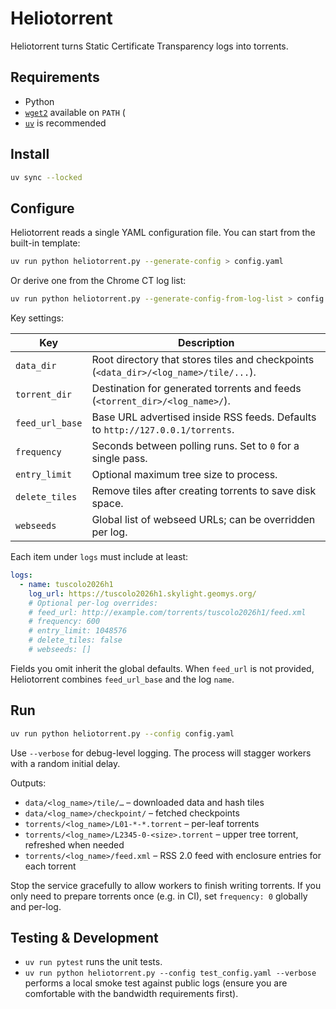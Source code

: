 # Heliotorrent

Heliotorrent turns Static Certificate Transparency logs into torrents.

## Requirements

- Python
- [`wget2`](https://gitlab.com/gnuwget/wget2) available on `PATH` (
- [`uv`](https://docs.astral.sh/uv/) is recommended

## Install

```bash
uv sync --locked
```

## Configure

Heliotorrent reads a single YAML configuration file. You can start from the built-in template:

```bash
uv run python heliotorrent.py --generate-config > config.yaml
```

Or derive one from the Chrome CT log list:

```bash
uv run python heliotorrent.py --generate-config-from-log-list > config.yaml
```

Key settings:

| Key | Description |
| --- | --- |
| `data_dir` | Root directory that stores tiles and checkpoints (`<data_dir>/<log_name>/tile/...`). |
| `torrent_dir` | Destination for generated torrents and feeds (`<torrent_dir>/<log_name>/`). |
| `feed_url_base` | Base URL advertised inside RSS feeds. Defaults to `http://127.0.0.1/torrents`. |
| `frequency` | Seconds between polling runs. Set to `0` for a single pass. |
| `entry_limit` | Optional maximum tree size to process. |
| `delete_tiles` | Remove tiles after creating torrents to save disk space. |
| `webseeds` | Global list of webseed URLs; can be overridden per log. |

Each item under `logs` must include at least:

```yaml
logs:
  - name: tuscolo2026h1
    log_url: https://tuscolo2026h1.skylight.geomys.org/
    # Optional per-log overrides:
    # feed_url: http://example.com/torrents/tuscolo2026h1/feed.xml
    # frequency: 600
    # entry_limit: 1048576
    # delete_tiles: false
    # webseeds: []
```

Fields you omit inherit the global defaults. When `feed_url` is not provided, Heliotorrent combines `feed_url_base` and the log `name`.

## Run

```bash
uv run python heliotorrent.py --config config.yaml
```

Use `--verbose` for debug-level logging. The process will stagger workers with a random initial delay.

Outputs:

- `data/<log_name>/tile/…` – downloaded data and hash tiles
- `data/<log_name>/checkpoint/` – fetched checkpoints
- `torrents/<log_name>/L01-*-*.torrent` – per-leaf torrents
- `torrents/<log_name>/L2345-0-<size>.torrent` – upper tree torrent, refreshed when needed
- `torrents/<log_name>/feed.xml` – RSS 2.0 feed with enclosure entries for each torrent

Stop the service gracefully to allow workers to finish writing torrents. If you only need to prepare torrents once (e.g. in CI), set `frequency: 0` globally and per-log.

## Testing & Development

- `uv run pytest` runs the unit tests.
- `uv run python heliotorrent.py --config test_config.yaml --verbose` performs a local smoke test against public logs (ensure you are comfortable with the bandwidth requirements first).
